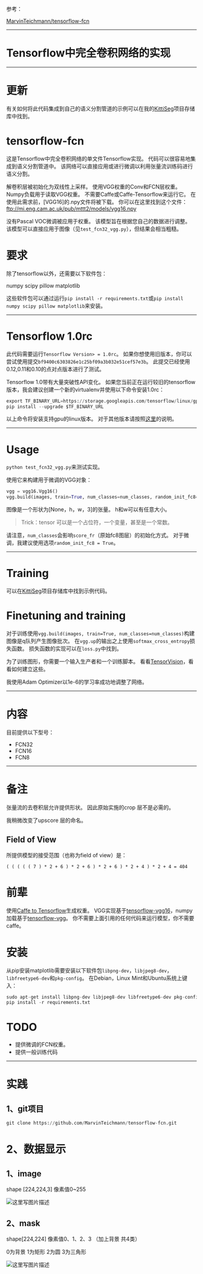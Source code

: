 参考：

[MarvinTeichmann/tensorflow-fcn](https://github.com/MarvinTeichmann/tensorflow-fcn)


----------
# Tensorflow中完全卷积网络的实现


----------
# 更新

有关如何将此代码集成到自己的语义分割管道的示例可以在我的[KittiSeg](https://github.com/MarvinTeichmann/KittiSeg)项目存储库中找到。

# tensorflow-fcn
这是Tensorflow中完全卷积网络的单文件Tensorflow实现。 代码可以很容易地集成到语义分割管道中。 该网络可以直接应用或进行微调以利用张量流训练码进行语义分割。

解卷积层被初始化为双线性上采样。 使用VGG权重的Conv和FCN层权重。 Numpy负载用于读取VGG权重。 不需要Caffe或Caffe-Tensorflow来运行它。 在使用此需求前，[VGG16]的.npy文件将被下载。 你可以在这里找到这个文件：ftp://mi.eng.cam.ac.uk/pub/mttt2/models/vgg16.npy

没有Pascal VOC微调被应用于权重。 该模型旨在根据您自己的数据进行调整。 该模型可以直接应用于图像（见`test_fcn32_vgg.py`），但结果会相当粗糙。

# 要求

除了tensorflow以外，还需要以下软件包：

numpy scipy pillow  matplotlib

这些软件包可以通过运行`pip install -r requirements.txt`或`pip install numpy scipy pillow matplotlib`来安装。


----------
# Tensorflow 1.0rc
此代码需要运行`Tensorflow Version> = 1.0rc`。 如果你想使用旧版本，你可以尝试使用提交`bf9400c6303826e1c25bf09a3b032e51cef57e3b`。 此提交已经使用0.12,0.11和0.10的点对点版本进行了测试。

Tensorflow 1.0带有大量突破性API变化。 如果您当前正在运行较旧的tensorflow版本，我会建议创建一个新的virtualenv并使用以下命令安装1.0rc：

```python
export TF_BINARY_URL=https://storage.googleapis.com/tensorflow/linux/gpu/tensorflow_gpu-1.0.0rc0-cp27-none-linux_x86_64.whl
pip install --upgrade $TF_BINARY_URL
```
以上命令将安装支持gpu的linux版本。 对于其他版本请按照[这里](https://www.tensorflow.org/versions/r1.0/get_started/os_setup)的说明。


----------
# Usage
`python test_fcn32_vgg.py`来测试实现。

使用它来构建用于微调的VGG对象：

```python
vgg = vgg16.Vgg16()
vgg.build(images, train=True, num_classes=num_classes, random_init_fc8=True)
```
图像是一个形状为[None，h，w，3]的张量。 h和w可以有任意大小。

> Trick：tensor 可以是一个占位符，一个变量，甚至是一个常数。

请注意，`num_classes`会影响`score_fr`（原始fc8图层）的初始化方式。 对于微调，我建议使用选项`random_init_fc8 = True`。


----------
# Training
可以在[KittiSeg](https://github.com/MarvinTeichmann/KittiSeg)项目存储库中找到示例代码。

# Finetuning and training
对于训练使用`vgg.build(images, train=True, num_classes=num_classes)`构建图像是q队列产生图像批次。 在`vgg.up`的输出之上使用`softmax_cross_entropy`损失函数。 损失函数的实现可以在`loss.py`中找到。

为了训练图形，你需要一个输入生产者和一个训练脚本。 看看[TensorVision](https://github.com/TensorVision/TensorVision/blob/9db59e2f23755a17ddbae558f21ae371a07f1a83/tensorvision/train.py)，看看如何建立这些。

我使用Adam Optimizer以1e-6的学习率成功地调整了网络。


----------
# 内容
目前提供以下型号：

- FCN32
- FCN16
- FCN8


----------
# 备注
张量流的去卷积层允许提供形状。 因此原始实施的crop 层不是必需的。

我稍微改变了upscore 层的命名。
## Field of View
所提供模型的接受范围（也称为field of view）是：

```
( ( ( ( ( 7 ) * 2 + 6 ) * 2 + 6 ) * 2 + 6 ) * 2 + 4 ) * 2 + 4 = 404
```
# 前辈
使用[Caffe to Tensorflow](https://github.com/ethereon/caffe-tensorflow)生成权重。 VGG实现基于[tensorflow-vgg16](https://github.com/ry/tensorflow-vgg16)，numpy加载基于[tensorflow-vgg](https://github.com/machrisaa/tensorflow-vgg)。 你不需要上面引用的任何代码来运行模型，你不需要caffe。

# 安装
从pip安装matplotlib需要安装以下软件包`libpng-dev`，`libjpeg8-dev`，`libfreetype6-dev`和`pkg-config`。 在Debian，Linux Mint和Ubuntu系统上键入：

```python
sudo apt-get install libpng-dev libjpeg8-dev libfreetype6-dev pkg-config 
pip install -r requirements.txt
```
# TODO

- 提供微调的FCN权重。
- 提供一般训练代码


----------


# 实践
## 1、git项目

```python
git clone https://github.com/MarvinTeichmann/tensorflow-fcn.git
```

# 2、数据显示
## 1、image 

shape [224,224,3] 像素值0~255 

![这里写图片描述](http://img.blog.csdn.net/20180315111720695?watermark/2/text/aHR0cDovL2Jsb2cuY3Nkbi5uZXQvd2M3ODE3MDgyNDk=/font/5a6L5L2T/fontsize/400/fill/I0JBQkFCMA==/dissolve/70/gravity/SouthEast)

## 2、mask 

shape[224,224] 像素值0、1、2、3 （加上背景 共4类）

0为背景 1为矩形 2为圆 3为三角形

![这里写图片描述](http://img.blog.csdn.net/20180315111946039?watermark/2/text/aHR0cDovL2Jsb2cuY3Nkbi5uZXQvd2M3ODE3MDgyNDk=/font/5a6L5L2T/fontsize/400/fill/I0JBQkFCMA==/dissolve/70/gravity/SouthEast)


